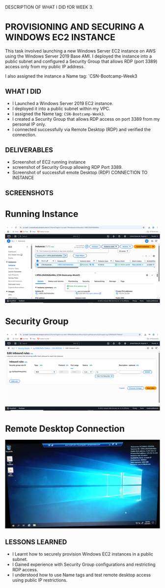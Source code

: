 DESCRIPTION OF WHAT I DID fOR WEEK 3.
# PROVISIONING AND SECURING A WINDOWS EC2 INSTANCE

This task involved launching a new Windows Server EC2 instance on AWS using the Windows Server 2019 Base AMI. I deployed the instance into a public subnet and configured a Security Group that allows RDP (port 3389)  access only from my public IP address.

I also assigned the instance a Name tag: `CSN-Bootcamp-Week3


## WHAT I DID
- I Launched a Windows Server 2019 EC2 instance.
- I deployed it into a public subnet within my VPC.
- I assigned the Name tag: `CSN-Bootcamp-Week3`.
- I created a Security Group that allows RDP access on port 3389 from my personal IP only.
- I connected successfully via Remote Desktop (RDP) and verified the connection.

## DELIVERABLES
- Screenshot of EC2 running instance
- screenshot of Security Group allowing RDP Port 3389.
- Screenshot of successfull emote Desktop (RDP) CONNECTION TO INSTANCE
  
## SCREENSHOTS

# Running Instance
![Running Instance](https://github.com/ChideraA080/CSN-BOOTCAMP-TASK-WEEK-1-10/blob/main/Week3/CSN%20BOOTCAMP%20WEEK%203/CSN%20BOOTCAMP%20WEEK%203.%20EC2%20RUNNING.png)
# Security Group
![Security Group](https://github.com/ChideraA080/CSN-BOOTCAMP-TASK-WEEK-1-10/blob/main/Week3/CSN%20BOOTCAMP%20WEEK%203/CSN%20BOOTCAMP%20WEEK%203.%20RDP%20SECURITY%20GROUP%20INBOUND%20RULES.png)
# Remote Desktop Connection
![Remote Desktop Connection](https://github.com/ChideraA080/CSN-BOOTCAMP-TASK-WEEK-1-10/blob/main/Week3/CSN%20BOOTCAMP%20WEEK%203/CSN%20BOOTCAMP%20WEEK%203.%20RDP%20REMOTE%20DESKTOP%20CONNECTION.jpg)

## LESSONS LEARNED
- I Learnt how to securely provision Windows EC2 instances in a public subnet.
- I Gained experience with Security Group configurations and restricting RDP access.
- I understood how to use Name tags and test remote desktop access using public IP restrictions.

